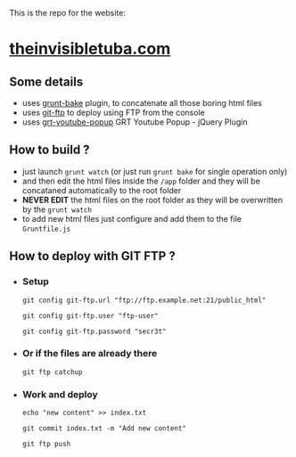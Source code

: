 

This is the repo for the website:

# [theinvisibletuba.com](http://www.theinvisibletuba.com)


## Some details
- uses [grunt-bake](https://github.com/roboshoes/grunt-bake) plugin, to concatenate all those boring html files
- uses [git-ftp](https://github.com/git-ftp/git-ftp) to deploy using FTP from the console 
- uses [grt-youtube-popup](https://grt107.github.io/grt-youtube-popup/) GRT Youtube Popup - jQuery Plugin 



## How to build ?
- just launch ``grunt watch`` (or just run ``grunt bake`` for single operation only)
- and then edit the html files inside the ``/app`` folder and they will be concataned automatically to the root folder
- **NEVER EDIT** the html files on the root folder as they will be overwritten by the ``grunt watch``
- to add new html files just configure and add them to the file ``Gruntfile.js``

## How to deploy with GIT FTP ?

- ### Setup
  ``git config git-ftp.url "ftp://ftp.example.net:21/public_html"``

  ``git config git-ftp.user "ftp-user"``
  
  ``git config git-ftp.password "secr3t"``

- ### Or if the files are already there
  ``git ftp catchup``

- ### Work and deploy
  ``echo "new content" >> index.txt``

  ``git commit index.txt -m "Add new content"``

  ``git ftp push``